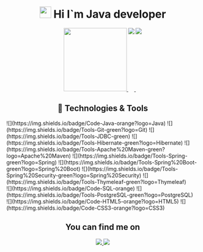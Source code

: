 
<p>
    <h1 align="center">
        <img src="https://raw.githubusercontent.com/MartinHeinz/MartinHeinz/master/wave.gif" width="30px">
        Hi I`m Java developer
    </h1>
</p>
<p  align="center">
   <a href="#">
       <img height=165 src="https://github-readme-stats.vercel.app/api?username=DaNaRim&theme=tokyonight&show_icons=true&count_private=true"/>
   </a>
   <a href="#">
       <img align=top src="https://github-readme-stats.vercel.app/api/top-langs/?username=DaNaRim&layout=compact&langs_count=6&theme=tokyonight"/>
   </a>
   <a href="https://wakatime.com/@DaNaRim">
       <img align=top src="https://github-readme-stats.vercel.app/api/wakatime?username=@DaNaRim&layout=compact&langs_count=6&theme=tokyonight&range=last_7_days&custom_title=Wakatime stats for last 7 days"/>
   </a>
</p>

<h2 align="center">
    &#128295;
    Technologies & Tools
</h2>
![](https://img.shields.io/badge/Code-Java-orange?logo=Java)
![](https://img.shields.io/badge/Tools-Git-green?logo=Git)
![](https://img.shields.io/badge/Tools-JDBC-green)
![](https://img.shields.io/badge/Tools-Hibernate-green?logo=Hibernate)
![](https://img.shields.io/badge/Tools-Apache%20Maven-green?logo=Apache%20Maven)
![](https://img.shields.io/badge/Tools-Spring-green?logo=Spring)
![](https://img.shields.io/badge/Tools-Spring%20Boot-green?logo=Spring%20Boot)
![](https://img.shields.io/badge/Tools-Spring%20Security-green?logo=Spring%20Security)
![](https://img.shields.io/badge/Tools-Thymeleaf-green?logo=Thymeleaf)
<br>
![](https://img.shields.io/badge/Code-SQL-orange)
![](https://img.shields.io/badge/Tools-PostgreSQL-green?logo=PostgreSQL)
<br>
![](https://img.shields.io/badge/Code-HTML5-orange?logo=HTML5)
![](https://img.shields.io/badge/Code-CSS3-orange?logo=CSS3)

<h2 align="center">You can find me on </h2>
<p align="center">
    <a href="https://www.linkedin.com/in/danarim/">
        <img src="https://img.shields.io/badge/LinkedIn-0077B5?style=for-the-badge&logo=linkedin&logoColor=white"/>
    </a>
    <a href="https://www.instagram.com/_danarim_/">
        <img src="https://img.shields.io/badge/Instagram-E4405F?style=for-the-badge&logo=instagram&logoColor=white"/>
    </a>
</p>
